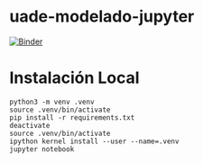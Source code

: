 # uade-modelado-jupyter

[![Binder](https://mybinder.org/badge_logo.svg)](https://mybinder.org/v2/gh/mpliego/uade-modelado-jupyter/master)


# Instalación Local

```
python3 -m venv .venv
source .venv/bin/activate
pip install -r requirements.txt
deactivate
source .venv/bin/activate
ipython kernel install --user --name=.venv
jupyter notebook
```